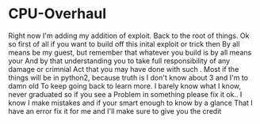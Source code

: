 # CPU-Overhaul
Right now I'm adding my addition of exploit. Back to the root of things.
Ok so first of all if you want to build off this inital exploit or trick then 
By all means be my guest, but remember that whatever you build is by all means your
And by that understanding you to take full responsibility of any damage or crimnial 
Act that you may have done with such .
Most if the things will be in python2, because truth is I don't know about 3 and I'm to damn old
To keep going back to learn more. I barely know what I know, never graduated so if you see a 
Problem in something please fix it ok.. I know I make mistakes and if your smart enough to know by a glance
That I have an error fix it for me and I'll make sure to give you the credit 
